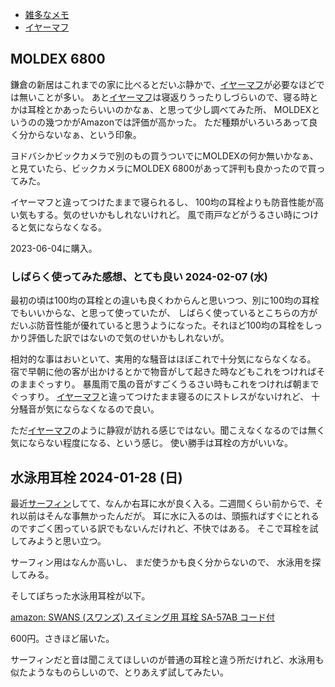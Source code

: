 - [雑多なメモ](%E9%9B%91%E5%A4%9A%E3%81%AA%E3%83%A1%E3%83%A2)
- [イヤーマフ](%E3%82%A4%E3%83%A4%E3%83%BC%E3%83%9E%E3%83%95)

## MOLDEX 6800

鎌倉の新居はこれまでの家に比べるとだいぶ静かで、[イヤーマフ](%E3%82%A4%E3%83%A4%E3%83%BC%E3%83%9E%E3%83%95)が必要なほどでは無いことが多い。
あと[イヤーマフ](%E3%82%A4%E3%83%A4%E3%83%BC%E3%83%9E%E3%83%95)は寝返りうったりしづらいので、寝る時とかは耳栓とかあったらいいのかなぁ、と思って少し調べてみた所、
MOLDEXというのの幾つかがAmazonでは評価が高かった。
ただ種類がいろいろあって良く分からないなぁ、という印象。

ヨドバシかビックカメラで別のもの買うついでにMOLDEXの何か無いかなぁ、と見ていたら、ビックカメラにMOLDEX 6800があって評判も良かったので買ってみた。

イヤーマフと違ってつけたままで寝られるし、
100均の耳栓よりも防音性能が高い気もする。気のせいかもしれないけれど。
風で雨戸などがうるさい時につけると気にならなくなる。

2023-06-04に購入。

### しばらく使ってみた感想、とても良い 2024-02-07 (水)

最初の頃は100均の耳栓との違いも良くわからんと思いつつ、別に100均の耳栓でもいいからな、と思って使っていたが、
しばらく使っているとこちらの方がだいぶ防音性能が優れていると思うようになった。それほど100均の耳栓をしっかり評価した訳ではないので気のせいかもしれないが。

相対的な事はおいといて、実用的な騒音はほぼこれで十分気にならなくなる。
宿で早朝に他の客が出かけるとかで物音がして起きた時などもこれをつければそのままぐっすり。
暴風雨で風の音がすごくうるさい時もこれをつければ朝までぐっすり。
[イヤーマフ](%E3%82%A4%E3%83%A4%E3%83%BC%E3%83%9E%E3%83%95)と違ってつけたまま寝るのにストレスがないけれど、
十分騒音が気にならなくなるので良い。

ただ[イヤーマフ](%E3%82%A4%E3%83%A4%E3%83%BC%E3%83%9E%E3%83%95)のように静寂が訪れる感じではない。聞こえなくなるのでは無く気にならない程度になる、という感じ。
使い勝手は耳栓の方がいいな。

## 水泳用耳栓 2024-01-28 (日)

最近[サーフィン](%E3%82%B5%E3%83%BC%E3%83%95%E3%82%A3%E3%83%B3)してて、なんか右耳に水が良く入る。二週間くらい前からで、それ以前はそんな事無かったんだが。
耳に水に入るのは、頭振ればすぐにとれるのですごく困っている訳でもないんだけれど、不快ではある。
そこで耳栓を試してみようと思い立つ。

サーフィン用はなんか高いし、
まだ使うかも良く分からないので、
水泳用を探してみる。

そしてぽちった水泳用耳栓が以下。

[amazon: SWANS (スワンズ) スイミング用 耳栓 SA-57AB コード付](https://amzn.to/3Scd2KZ)

600円。さきほど届いた。

サーフィンだと音は聞こえてほしいのが普通の耳栓と違う所だけれど、水泳用も似たようなものらしいので、とりあえず試してみたい。